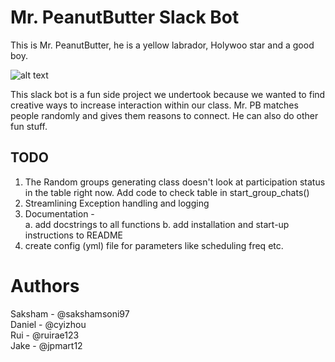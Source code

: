 # Mr. PeanutButter Slack Bot
This is Mr. PeanutButter, he is a yellow labrador, Holywoo star and a good boy.

![alt text](https://github.com/sakshamsoni97/mban-slack-bot/images/mr-peanutbutter-hd.png)

This slack bot is a fun side project we undertook because we wanted to find creative ways to increase interaction within our class. Mr. PB matches people randomly and gives them reasons to connect. He can also do other fun stuff.


## TODO

1. The Random groups generating class doesn't look at participation status in the table right now. Add code to check table in start_group_chats()
2. Streamlining Exception handling and logging
3. Documentation - \
    a. add docstrings to all functions
    b. add installation and start-up instructions to README
4. create config (yml) file for parameters like scheduling freq etc.

# Authors
Saksham - @sakshamsoni97 \
Daniel - @cyizhou \
Rui - @ruirae123 \
Jake - @jpmart12
